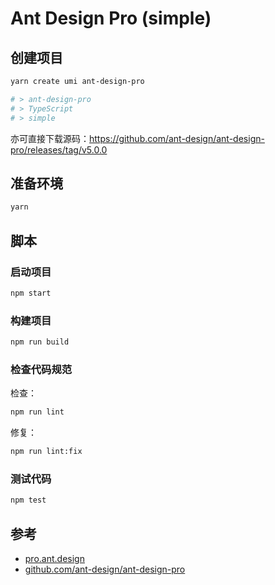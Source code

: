 # Ant Design Pro (simple)

## 创建项目

```bash
yarn create umi ant-design-pro

# > ant-design-pro
# > TypeScript
# > simple
```

亦可直接下载源码：https://github.com/ant-design/ant-design-pro/releases/tag/v5.0.0

## 准备环境

```bash
yarn
```

## 脚本

### 启动项目

```bash
npm start
```

### 构建项目

```bash
npm run build
```

### 检查代码规范

检查：

```bash
npm run lint
```

修复：

```bash
npm run lint:fix
```

### 测试代码

```bash
npm test
```

## 参考

* [pro.ant.design](https://pro.ant.design)
* [github.com/ant-design/ant-design-pro](https://github.com/ant-design/ant-design-pro)

